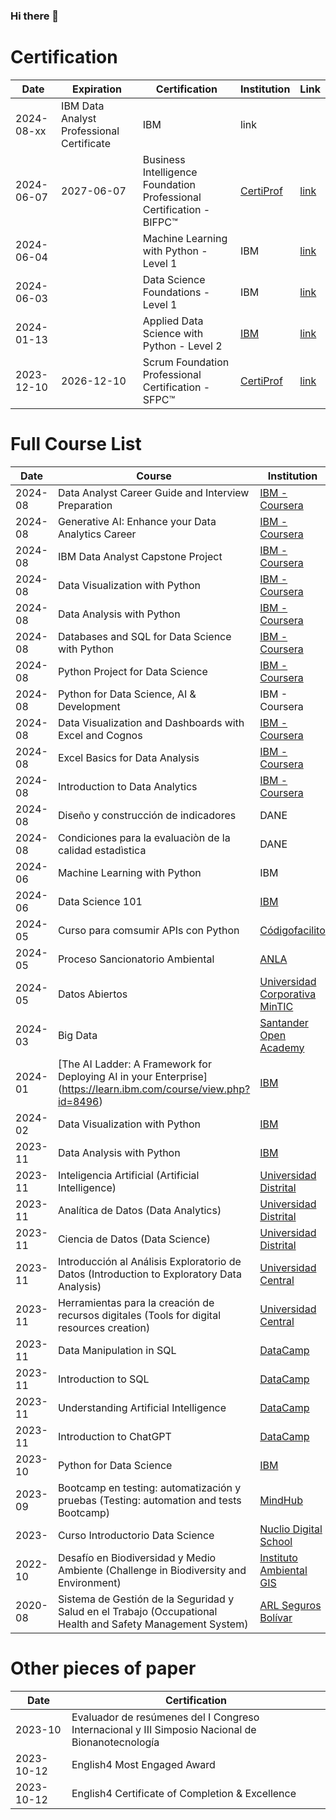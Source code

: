 ### Hi there 👋

<!--
**pancenu/pancenu** is a ✨ _special_ ✨ repository because its `README.md` (this file) appears on your GitHub profile.

Here are some ideas to get you started:

- 🔭 I’m currently working on ...
- 🌱 I’m currently learning ...
- 👯 I’m looking to collaborate on ...
- 🤔 I’m looking for help with ...
- 💬 Ask me about ...
- 📫 How to reach me: ...
- 😄 Pronouns: ...
- ⚡ Fun fact: ...
-->



# Certification 
| Date | Expiration | Certification | Institution | Link |
| --- | --- | --- | --- | --- |
| 2024-08-xx | IBM Data Analyst Professional Certificate | IBM | link |
| 2024-06-07 | 2027-06-07 |Business Intelligence Foundation Professional Certification - BIFPC™ | [CertiProf](https://certiprof.com/pages/scrum-foundation-certificate-free) |[link](https://www.credly.com/badges/bb6435be-5e79-40e0-a41a-b284f2ca5699/)|
| 2024-06-04 |  | Machine Learning with Python - Level 1 | IBM | [link](https://www.credly.com/badges/b23418d2-b72c-49f6-86a3-cb11c5d90ced) |
| 2024-06-03 |  | Data Science Foundations - Level 1 | IBM | [link](https://www.credly.com/badges/720568e3-145f-4bc0-b5dc-74711cafe5c2) |
| 2024-01-13 |  | Applied Data Science with Python - Level 2 | [IBM](https://www.credly.com/organizations/ibm/badges) |  [link](https://www.credly.com/badges/20230129-56fe-4075-b3f1-90cfb57c10ce/linked_in?t=s77pcg) |
| 2023-12-10 | 2026-12-10 | Scrum Foundation Professional Certification - SFPC™ | [CertiProf](https://certiprof.com/pages/scrum-foundation-certificate-free) | [link](https://www.credly.com/badges/bbae5d59-de84-472c-8873-4f71e271cd65/) |

# Full Course List

| Date | Course | Institution | Time | Certificate |
| ----------- | ----------- | ----------- | -----------| ----------- |
| 2024-08 | Data Analyst Career Guide and Interview Preparation  | [IBM - Coursera](https://www.coursera.org/partners/ibm-skills-network) | | |
| 2024-08 | Generative AI: Enhance your Data Analytics Career  | [IBM - Coursera](https://www.coursera.org/partners/ibm-skills-network) | | |
| 2024-08 | IBM Data Analyst Capstone Project  | [IBM - Coursera](https://www.coursera.org/partners/ibm-skills-network) | | |
| 2024-08 | Data Visualization with Python  | [IBM - Coursera](https://www.coursera.org/partners/ibm-skills-network) | | |
| 2024-08 | Data Analysis with Python  | [IBM - Coursera](https://www.coursera.org/partners/ibm-skills-network) | | [link](https://coursera.org/share/3115335d01c871f5b4a9a0b3925d5618) |
| 2024-08 | Databases and SQL for Data Science with Python  | [IBM - Coursera](https://www.coursera.org/partners/ibm-skills-network) | | |
| 2024-08 | Python Project for Data Science | [IBM - Coursera](https://www.coursera.org/partners/ibm-skills-network) | | |
| 2024-08 | Python for Data Science, AI & Development | IBM - Coursera | 25 h | [link](https://www.coursera.org/account/accomplishments/verify/QI5JXJMF0SN7) |
| 2024-08 | Data Visualization and Dashboards with Excel and Cognos  | [IBM - Coursera](https://www.coursera.org/partners/ibm-skills-network) | | | 
| 2024-08 | Excel Basics for Data Analysis  | [IBM - Coursera](https://www.coursera.org/partners/ibm-skills-network) | | |
| 2024-08 | Introduction to Data Analytics | [IBM - Coursera](https://www.coursera.org/partners/ibm-skills-network) | 10 h |[link](https://www.coursera.org/account/accomplishments/verify/CZDA9CP7H65B) |
| 2024-08 | Diseño y construcción de indicadores | DANE | 30 h | |
| 2024-08 | Condiciones para la evaluaciòn de la calidad estadìstica | DANE | 30 h | |
| 2024-06 | Machine Learning with Python | IBM | 3 h | [link](https://courses.cognitiveclass.ai/certificates/d0506e5db3604e00901e7cba6b492e0b) |
| 2024-06 | Data Science 101 | [IBM](https://www.credly.com/organizations/ibm/badges) | 3 h | [link](https://courses.cognitiveclass.ai/certificates/980b0a770a894c778dca7abe79b34b4c) |
| 2024-05 | Curso para comsumir APIs con Python | [Códigofacilito](https://codigofacilito.com/cursos/python-apis)|2h|[link](https://codigofacilito.com/certificates/8d12ca9c-a555-4d3d-9bc2-fa9b8a787876) |
| 2024-05 | Proceso Sancionatorio Ambiental | [ANLA](https://aulavirtual.anla.gov.co/ ) | |[link](https://1drv.ms/b/s!ArEqZcz51nTmsL8E02--t8sAv4ybMQ?e=jnZ9Nd) |
| 2024-05 | Datos Abiertos | [Universidad Corporativa MinTIC](https://gestiondelconocimiento.mintic.gov.co/714/w3-propertyvalue-85192.html) | 48 h | [link](https://1drv.ms/b/s!ArEqZcz51nTmsL5F_zjdQ1aEDGxWpA?e=5oZqqr) |
| 2024-03 | Big Data | [Santander Open Academy](https://app.santanderopenacademy.com/) | 20 h | [link](https://1drv.ms/b/s!ArEqZcz51nTmsMJpNq9MX7rPFhF9Zg?e=nzV2c2) |
| 2024-01 | [The AI Ladder: A Framework for Deploying AI in your Enterprise] (https://learn.ibm.com/course/view.php?id=8496) | [IBM](https://learn.ibm.com/) | 3 h | |
| 2024-02 | Data Visualization with Python |  [IBM](https://www.credly.com/organizations/ibm/badges) | | [link](https://courses.cognitiveclass.ai/certificates/c5fe23712f0e4d89bd6dc46ac0cab099) |
| 2023-11 | Data Analysis with Python | [IBM](https://www.credly.com/organizations/ibm/badges) | | [link](https://courses.cognitiveclass.ai/certificates/6b52abd6b80a485da7170c2c56ad4b65) |
| 2023-11 | Inteligencia Artificial (Artificial Intelligence) | [Universidad Distrital](https://www.udistrital.edu.co/) | 50 h | |
| 2023-11 | Analítica de Datos (Data Analytics) | [Universidad Distrital](https://www.udistrital.edu.co/)| 50 h | |
| 2023-11 | Ciencia de Datos (Data Science) | [Universidad Distrital](https://www.udistrital.edu.co/) | 50 h | |
| 2023-11 | Introducción al Análisis Exploratorio de Datos (Introduction to Exploratory Data Analysis) | [Universidad Central](https://www.ucentral.edu.co/) | 10 h | |
| 2023-11 | Herramientas para la creación de recursos digitales (Tools for digital resources creation) | [Universidad Central](https://www.ucentral.edu.co/) | 25 h | |
| 2023-11 | Data Manipulation in SQL | [DataCamp](https://www.datacamp.com/) | 4 h | [link](https://www.datacamp.com/completed/statement-of-accomplishment/course/423ac72e9146fab75374de9a98ad577197f9f570) |
| 2023-11 | Introduction to SQL | [DataCamp](https://www.datacamp.com/) | 2 h | [link](https://www.datacamp.com/completed/statement-of-accomplishment/course/49c408541e0c2035430f258d830d53286a0231c8) |
| 2023-11 | Understanding Artificial Intelligence | [DataCamp](https://www.datacamp.com/) | 2 h | [link](https://www.datacamp.com/completed/statement-of-accomplishment/course/ef0b3852954fb2c8609934f66cbb50e17f48e747) |
| 2023-11 | Introduction to ChatGPT | [DataCamp](https://www.datacamp.com/) | 1 h | [link](https://www.datacamp.com/completed/statement-of-accomplishment/course/2a4c9867887c9ffc9bbb872eaa0b8481650d6da6) |
| 2023-10 | Python for Data Science | [IBM](https://www.credly.com/organizations/ibm/badges) |   | [link](https://www.credly.com/badges/b724f511-0ade-4536-9495-0254f3da0ff2/linked_in?t=s31nbk) |
| 2023-09 | Bootcamp en testing: automatización y pruebas (Testing: automation and tests Bootcamp) | [MindHub](https://www.credly.com/organizations/mindhub/badges) | 150 h  | [link](https://www.credly.com/badges/b724f511-0ade-4536-9495-0254f3da0ff2/linked_in?t=s31nbk) |
| 2023-   | Curso Introductorio Data Science | [Nuclio Digital School](https://nuclio.school/) |  |[link](https://1drv.ms/b/s!ArEqZcz51nTmsMMeozEK6mld7Gg4hw?e=6OahF5) |
| 2022-10 | Desafío en Biodiversidad y Medio Ambiente (Challenge in Biodiversity and Environment) | [Instituto Ambiental GIS](https://www.escuelasig.online/) | 20 h | [link](https://1drv.ms/i/s!ArEqZcz51nTmsMQW8vSybxuVKzTsUg?e=4cTKGV) |
| 2020-08 | Sistema de Gestión de la Seguridad y Salud en el Trabajo (Occupational Health and Safety Management System) | [ARL Seguros Bolívar](https://www.segurosbolivar.com/arl) | 50 h |[link](https://1drv.ms/b/s!ArEqZcz51nTmopxSzAb4eDU0Oas6CA?e=8aaTfZ) |
# Other pieces of paper
| Date | Certification |
| --- |---|
| 2023-10 | Evaluador de resúmenes del I Congreso Internacional y III Simposio Nacional de Bionanotecnología
| 2023-10-12 | English4 Most Engaged Award
| 2023-10-12 | English4 Certificate of Completion & Excellence


<!-- <iframe title="volumen" width="600" height="373.5" src="https://app.powerbi.com/view?r=eyJrIjoiZTFjNzFlNGYtZDJlMS00YTdmLWE5YTctZDQ2NWI0OWYwOTA1IiwidCI6IjU4NzU1NDNmLTRhNjUtNDUxYS04MjcwLTM1YWI4Mjg5OTliMCIsImMiOjR9" frameborder="0" allowFullScreen="true"></iframe> -->
